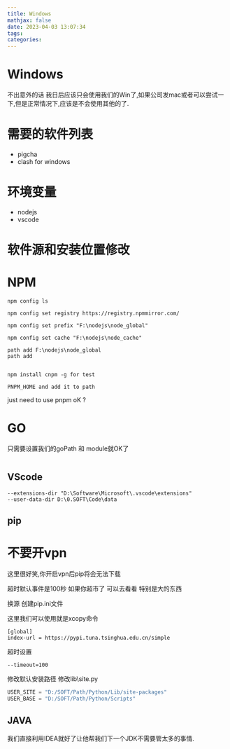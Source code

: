 ```yaml
---
title: Windows
mathjax: false
date: 2023-04-03 13:07:34
tags:
categories:
---
```


# Windows

不出意外的话 我日后应该只会使用我们的Win了,如果公司发mac或者可以尝试一下,但是正常情况下,应该是不会使用其他的了.



# 需要的软件列表

* pigcha
* clash for windows

# 环境变量

* nodejs
* vscode



# 软件源和安装位置修改



# NPM

```shell
npm config ls

npm config set registry https://registry.npmmirror.com/

npm config set prefix "F:\nodejs\node_global"

npm config set cache "F:\nodejs\node_cache"   

path add F:\nodejs\node_global
path add 


npm install cnpm -g for test

PNPM_HOME and add it to path
```

just need to use pnpm oK ?



# GO

只需要设置我们的goPath 和 module就OK了

```

```



## VScode

```
--extensions-dir "D:\Software\Microsoft\.vscode\extensions"
--user-data-dir D:\0.SOFT\Code\data
```





## pip

# 不要开vpn

这里很好笑,你开启vpn后pip将会无法下载



超时默认事件是100秒 如果你超市了 可以去看看 特别是大的东西



换源 创建pip.ini文件 

这里我们可以使用就是xcopy命令



```shell
[global]
index-url = https://pypi.tuna.tsinghua.edu.cn/simple
```

超时设置

```
--timeout=100 
```

修改默认安装路径 修改lib\site.py

```python
USER_SITE = "D:/SOFT/Path/Python/Lib/site-packages"
USER_BASE = "D:/SOFT/Path/Python/Scripts"
```



## JAVA 

我们直接利用IDEA就好了让他帮我们下一个JDK不需要管太多的事情.
